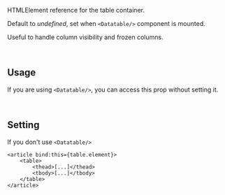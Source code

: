 

HTMLElement reference for the table container.

Default to *undefined*, set when `<Datatable/>` component is mounted.

Useful to handle column visibility and frozen columns.

<br>

## Usage

If you are using `<Datatable/>`, you can access this prop without setting it.

<br>

## Setting

If you don't use `<Datatable/>`

```svelte
<article bind:this={table.element}>
    <table>
        <thead>[...]</thead>
        <tbody>[...]</tbody>
    </table>
</article>
```